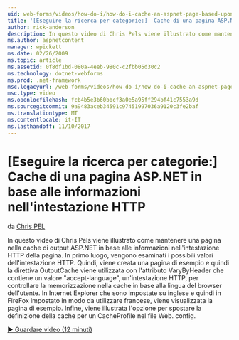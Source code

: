 ```yaml
---
uid: web-forms/videos/how-do-i/how-do-i-cache-an-aspnet-page-based-upon-information-in-the-http-header
title: '[Eseguire la ricerca per categorie:]  Cache di una pagina ASP.NET in base alle informazioni nell''intestazione HTTP | Documenti Microsoft'
author: rick-anderson
description: In questo video di Chris Pels viene illustrato come mantenere una pagina nella cache di output ASP.NET in base alle informazioni nell'intestazione HTTP della pagina. Primo, il potenziale hea HTTP...
ms.author: aspnetcontent
manager: wpickett
ms.date: 02/26/2009
ms.topic: article
ms.assetid: 0f8df1bd-080a-4eeb-980c-c2fbb05d30c2
ms.technology: dotnet-webforms
ms.prod: .net-framework
msc.legacyurl: /web-forms/videos/how-do-i/how-do-i-cache-an-aspnet-page-based-upon-information-in-the-http-header
msc.type: video
ms.openlocfilehash: fcb4b5e3b60bbcf3a0e5a95ff294bf41c7553a9d
ms.sourcegitcommit: 9a9483aceb34591c97451997036a9120c3fe2baf
ms.translationtype: MT
ms.contentlocale: it-IT
ms.lasthandoff: 11/10/2017
---
```

<a name="how-do-i--cache-an-aspnet-page-based-upon-information-in-the-http-header"></a>[Eseguire la ricerca per categorie:]  Cache di una pagina ASP.NET in base alle informazioni nell'intestazione HTTP
====================
da [Chris PEL](https://twitter.com/chrispels)

In questo video di Chris Pels viene illustrato come mantenere una pagina nella cache di output ASP.NET in base alle informazioni nell'intestazione HTTP della pagina. In primo luogo, vengono esaminati i possibili valori dell'intestazione HTTP. Quindi, viene creata una pagina di esempio e quindi la direttiva OutputCache viene utilizzata con l'attributo VaryByHeader che contiene un valore "accept-language", un'intestazione HTTP, per controllare la memorizzazione nella cache in base alla lingua del browser dell'utente. In Internet Explorer che sono impostate su inglese e quindi in FireFox impostato in modo da utilizzare francese, viene visualizzata la pagina di esempio. Infine, viene illustrata l'opzione per spostare la definizione della cache per un CacheProfile nel file Web. config.

[&#9654; Guardare video (12 minuti)](https://channel9.msdn.com/Blogs/ASP-NET-Site-Videos/how-do-i-cache-an-aspnet-page-based-upon-information-in-the-http-header)
